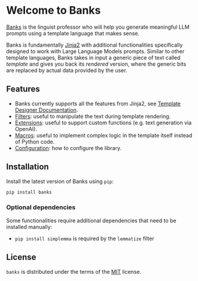 # Welcome to Banks

[Banks](https://en.wikipedia.org/wiki/Arrival_(film)) is the linguist professor who will help you generate meaningful
LLM prompts using a template language that makes sense.

Banks is fundamentally [Jinja2](https://jinja.palletsprojects.com/en/3.1.x/intro/) with additional functionalities
specifically designed to work with Large Language Models prompts. Similar to other template languages, Banks takes
in input a generic piece of text called _template_ and gives you back its _rendered_ version, where the generic bits
are replaced by actual data provided by the user.

## Features

* Banks currently supports all the features from Jinja2, see [Template Designer Documentation](https://jinja.palletsprojects.com/en/3.1.x/templates/#jinja-filters.truncate).
* [Filters](prompt.md#filters): useful to manipulate the text during template rendering.
* [Extensions](prompt.md#extensions): useful to support custom functions (e.g. text generation via OpenAI).
* [Macros](prompt.md#macros): useful to implement complex logic in the template itself instead of Python code.
* [Configuration](config.md): how to configure the library.

## Installation

Install the latest version of Banks using `pip`:

```sh
pip install banks
```

### Optional dependencies

Some functionalities require additional dependencies that need to be installed manually:

- `pip install simplemma` is required by the `lemmatize` filter

## License

`banks` is distributed under the terms of the [MIT](https://spdx.org/licenses/MIT.html) license.
